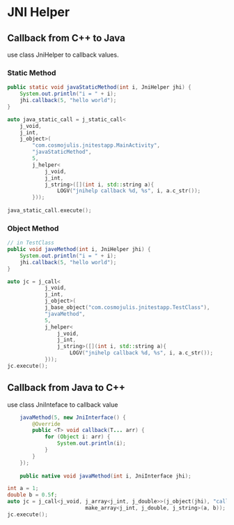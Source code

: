 # JNI Helper 


## Callback from C++ to Java 

use class JniHelper to callback values.

### Static Method 

```` Java
public static void javaStaticMethod(int i, JniHelper jhi) {
    System.out.println("i = " + i);
    jhi.callback(5, "hello world");
}
````

```` C++
auto java_static_call = j_static_call<
    j_void, 
    j_int, 
    j_object>(
        "com.cosmojulis.jnitestapp.MainActivity", 
        "javaStaticMethod", 
        5, 
        j_helper<
            j_void, 
            j_int, 
            j_string>([](int i, std::string a){
                LOGV("jnihelp callback %d, %s", i, a.c_str());
        }));
    
java_static_call.execute();
````

### Object Method

```` Java
// in TestClass
public void javeMethod(int i, JniHelper jhi) {
    System.out.println("i = " + i);
    jhi.callback(5, "hello world");
}
````

```` C++
auto jc = j_call<
            j_void, 
            j_int, 
            j_object>(
            j_base_object("com.cosmojulis.jnitestapp.TestClass"), 
            "javaMethod", 
            5, 
            j_helper<
                j_void, 
                j_int, 
                j_string>([](int i, std::string a){
                    LOGV("jnihelp callback %d, %s", i, a.c_str());
            }));
jc.execute();
````

## Callback from Java to C++

use class JniInteface to callback value

```` Java
    javaMethod(5, new JniInterface() {
        @Override
        public <T> void callback(T... arr) {
            for (Object i: arr) {
                System.out.println(i);
            }
        }
    });
    
    public native void javaMethod(int i, JniInterface jhi);
````

```` C++
int a = 1;
double b = 0.5f;
auto jc = j_call<j_void, j_array<j_int, j_double>>(j_object(jhi), "callback",
                         make_array<j_int, j_double, j_string>(a, b));
jc.execute();
````


